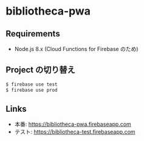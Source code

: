 # bibliotheca-pwa

## Requirements

- Node.js 8.x (Cloud Functions for Firebase のため)

## Project の切り替え

```bash
$ firebase use test
$ firebase use prod
```

## Links

- 本番: https://bibliotheca-pwa.firebaseapp.com
- テスト: https://bibliotheca-test.firebaseapp.com
